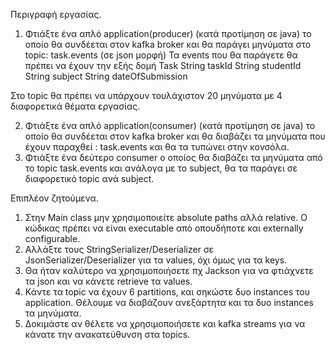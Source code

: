 Περιγραφή εργασίας.
1.	Φτιάξτε ένα απλό application(producer) (κατά προτίμηση σε java) το οποίο θα συνδέεται στον kafka broker και θα παράγει μηνύματα στο topic: task.events (σε json μορφή)
Τα events που θα παράγετε θα πρέπει να έχουν την εξής δομή
Task
String taskId
String studentId
String subject
String dateOfSubmission

Στο topic θα πρέπει να υπάρχουν τουλάχιστον 20 μηνύματα με 4 διαφορετικά θέματα εργασίας.

2.	Φτιάξτε ένα απλό application(consumer) (κατά προτίμηση σε java) το οποίο θα συνδέεται στον kafka broker και θα διαβάζει τα μηνύματα που έχουν παραχθεί : task.events και θα τα τυπώνει στην κονσόλα.
3.	Φτιάξτε ένα δεύτερο consumer ο οποίος θα διαβάζει τα μηνύματα από το topic task.events και ανάλογα με το subject, θα τα παράγει σε διαφορετικό topic ανά subject.


Επιπλέον ζητούμενα.

1. Στην Main class μην χρησιμοποιείτε absolute paths αλλά relative. Ο κώδικας πρέπει να είναι executable από οπουδήποτε και externally configurable.
2. Αλλάξτε τους StringSerializer/Deserializer σε JsonSerializer/Deserializer για τα values, όχι όμως για τα keys.
3. Θα ήταν καλύτερο να χρησιμοποιήσετε πχ Jackson για να φτιάχνετε τα json και να κάνετε retrieve τα values.
4. Κάντε τα topic να έχουν 6 partitions, και σηκώστε δυο instances του application. Θέλουμε να διαβάζουν ανεξάρτητα και τα δυο instances τα μηνύματα.
5. Δοκιμάστε αν θέλετε να χρησιμοποιήσετε και kafka streams για να κάνατε την ανακατεύθυνση στα topics.
